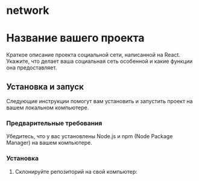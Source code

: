 # network
# Название вашего проекта

Краткое описание проекта социальной сети, написанной на React. Укажите, что делает ваша социальная сеть особенной и какие функции она предоставляет.

## Установка и запуск

Следующие инструкции помогут вам установить и запустить проект на вашем локальном компьютере.

### Предварительные требования

Убедитесь, что у вас установлены Node.js и npm (Node Package Manager) на вашем компьютере.

### Установка

1. Склонируйте репозиторий на свой компьютер:
